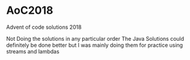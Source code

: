 # AoC2018
Advent of code solutions 2018

Not Doing the solutions in any particular order
The Java Solutions could definitely be done better but I was mainly doing them for practice using streams and lambdas
